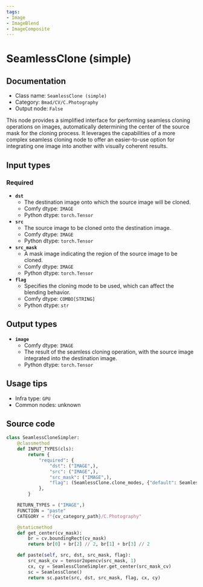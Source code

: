 ```yaml
---
tags:
- Image
- ImageBlend
- ImageComposite
---
```


# SeamlessClone (simple)
## Documentation
- Class name: `SeamlessClone (simple)`
- Category: `Bmad/CV/C.Photography`
- Output node: `False`

This node provides a simplified interface for performing seamless cloning operations on images, automatically determining the center of the source mask for the cloning process. It leverages the capabilities of a more complex seamless cloning node to offer an easier-to-use option for integrating one image into another with visually coherent results.
## Input types
### Required
- **`dst`**
    - The destination image onto which the source image will be cloned.
    - Comfy dtype: `IMAGE`
    - Python dtype: `torch.Tensor`
- **`src`**
    - The source image to be cloned onto the destination image.
    - Comfy dtype: `IMAGE`
    - Python dtype: `torch.Tensor`
- **`src_mask`**
    - A mask image indicating the region of the source image to be cloned.
    - Comfy dtype: `IMAGE`
    - Python dtype: `torch.Tensor`
- **`flag`**
    - Specifies the cloning mode to be used, which can affect the blending behavior.
    - Comfy dtype: `COMBO[STRING]`
    - Python dtype: `str`
## Output types
- **`image`**
    - Comfy dtype: `IMAGE`
    - The result of the seamless cloning operation, with the source image integrated into the destination image.
    - Python dtype: `torch.Tensor`
## Usage tips
- Infra type: `GPU`
- Common nodes: unknown


## Source code
```python
class SeamlessCloneSimpler:
    @classmethod
    def INPUT_TYPES(cls):
        return {
            "required": {
                "dst": ("IMAGE",),
                "src": ("IMAGE",),
                "src_mask": ("IMAGE",),
                "flag": (SeamlessClone.clone_modes, {"default": SeamlessClone.clone_modes[0]}),
            },
        }

    RETURN_TYPES = ("IMAGE",)
    FUNCTION = "paste"
    CATEGORY = f"{cv_category_path}/C.Photography"

    @staticmethod
    def get_center(cv_mask):
        br = cv.boundingRect(cv_mask)
        return br[0] + br[2] // 2, br[1] + br[3] // 2

    def paste(self, src, dst, src_mask, flag):
        src_mask_cv = tensor2opencv(src_mask, 1)
        cx, cy = SeamlessCloneSimpler.get_center(src_mask_cv)
        sc = SeamlessClone()
        return sc.paste(src, dst, src_mask, flag, cx, cy)

```

